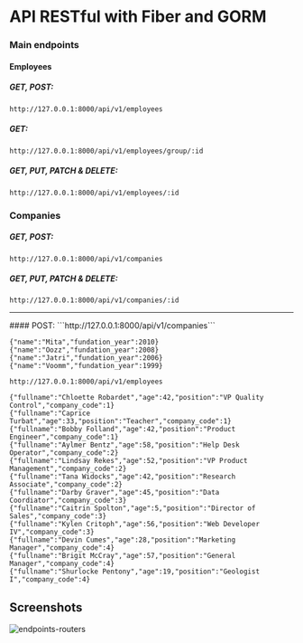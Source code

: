 # API RESTful with Fiber and GORM

### Main endpoints
#### Employees
<h5>GET, POST:</h5>

```http://127.0.0.1:8000/api/v1/employees```<br>

<h5>GET:</h5>

```http://127.0.0.1:8000/api/v1/employees/group/:id```<br>

<h5>GET, PUT, PATCH & DELETE:</h5>

```http://127.0.0.1:8000/api/v1/employees/:id```<br>

### Companies

<h5>GET, POST:</h5>

```http://127.0.0.1:8000/api/v1/companies```<br>

<h5>GET, PUT, PATCH & DELETE:</h5>

```http://127.0.0.1:8000/api/v1/companies/:id```<br>

<hr>
#### POST:
```http://127.0.0.1:8000/api/v1/companies```

```
{"name":"Mita","fundation_year":2010}
{"name":"Oozz","fundation_year":2008}
{"name":"Jatri","fundation_year":2006}
{"name":"Voomm","fundation_year":1999}
```

```http://127.0.0.1:8000/api/v1/employees```

```
{"fullname":"Chloette Robardet","age":42,"position":"VP Quality Control","company_code":1}
{"fullname":"Caprice Turbat","age":33,"position":"Teacher","company_code":1}
{"fullname":"Bobby Folland","age":42,"position":"Product Engineer","company_code":1}
{"fullname":"Aylmer Bentz","age":58,"position":"Help Desk Operator","company_code":2}
{"fullname":"Lindsay Rekes","age":52,"position":"VP Product Management","company_code":2}
{"fullname":"Tana Widocks","age":42,"position":"Research Associate","company_code":2}
{"fullname":"Darby Graver","age":45,"position":"Data Coordiator","company_code":3}
{"fullname":"Caitrin Spolton","age":5,"position":"Director of Sales","company_code":3}
{"fullname":"Kylen Critoph","age":56,"position":"Web Developer IV","company_code":3}
{"fullname":"Devin Cumes","age":28,"position":"Marketing Manager","company_code":4}
{"fullname":"Brigit McCray","age":57,"position":"General Manager","company_code":4}
{"fullname":"Shurlocke Pentony","age":19,"position":"Geologist I","company_code":4}
```

## Screenshots 

<img src="https://i.ibb.co/jJ3qqPS/carbon.png" alt="endpoints-routers">
